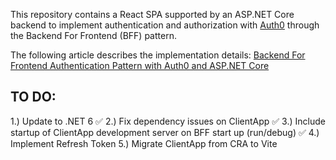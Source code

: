 This repository contains a React SPA supported by an ASP.NET Core backend to implement authentication and authorization with [Auth0](https://auth0.com/) through the Backend For Frontend (BFF) pattern.

The following article describes the implementation details: [Backend For Frontend Authentication Pattern with Auth0 and ASP.NET Core](https://auth0.com/blog/backend-for-frontend-pattern-with-auth0-and-dotnet/)

## TO DO:
1.) Update to .NET 6 ✅
2.) Fix dependency issues on ClientApp ✅
3.) Include startup of ClientApp development server on BFF start up (run/debug) ✅
4.) Implement Refresh Token
5.) Migrate ClientApp from CRA to Vite
